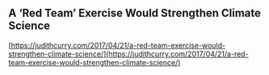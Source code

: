 ## A ‘Red Team’ Exercise Would Strengthen Climate Science
  
  [https://judithcurry.com/2017/04/21/a-red-team-exercise-would-strengthen-climate-science/](https://judithcurry.com/2017/04/21/a-red-team-exercise-would-strengthen-climate-science/)